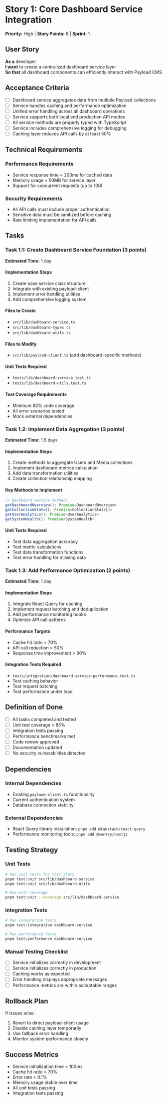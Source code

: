# Story 1: Core Dashboard Service Integration

**Priority:** High | **Story Points:** 8 | **Sprint:** 1

## User Story

**As a** developer  
**I want** to create a centralized dashboard service layer  
**So that** all dashboard components can efficiently interact with Payload CMS

## Acceptance Criteria

- [ ] Dashboard service aggregates data from multiple Payload collections
- [ ] Service handles caching and performance optimization
- [ ] Unified error handling across all dashboard operations
- [ ] Service supports both local and production API modes
- [ ] All service methods are properly typed with TypeScript
- [ ] Service includes comprehensive logging for debugging
- [ ] Caching layer reduces API calls by at least 50%

## Technical Requirements

### Performance Requirements
- Service response time < 200ms for cached data
- Memory usage < 50MB for service layer
- Support for concurrent requests (up to 100)

### Security Requirements
- All API calls must include proper authentication
- Sensitive data must be sanitized before caching
- Rate limiting implementation for API calls

## Tasks

### Task 1.1: Create Dashboard Service Foundation (3 points)
**Estimated Time:** 1 day

#### Implementation Steps
1. Create base service class structure
2. Integrate with existing payload-client
3. Implement error handling utilities
4. Add comprehensive logging system

#### Files to Create
- `src/lib/dashboard-service.ts`
- `src/lib/dashboard-types.ts`
- `src/lib/dashboard-utils.ts`

#### Files to Modify
- `src/lib/payload-client.ts` (add dashboard-specific methods)

#### Unit Tests Required
- `tests/lib/dashboard-service.test.ts`
- `tests/lib/dashboard-utils.test.ts`

#### Test Coverage Requirements
- Minimum 85% code coverage
- All error scenarios tested
- Mock external dependencies

### Task 1.2: Implement Data Aggregation (3 points)
**Estimated Time:** 1.5 days

#### Implementation Steps
1. Create methods to aggregate Users and Media collections
2. Implement dashboard metrics calculation
3. Add data transformation utilities
4. Create collection relationship mapping

#### Key Methods to Implement
```typescript
// Dashboard service methods
getDashboardOverview(): Promise<DashboardOverview>
getCollectionStats(): Promise<CollectionStats[]>
getUserAnalytics(): Promise<UserAnalytics>
getSystemHealth(): Promise<SystemHealth>
```

#### Unit Tests Required
- Test data aggregation accuracy
- Test metric calculations
- Test data transformation functions
- Test error handling for missing data

### Task 1.3: Add Performance Optimization (2 points)
**Estimated Time:** 1 day

#### Implementation Steps
1. Integrate React Query for caching
2. Implement request batching and deduplication
3. Add performance monitoring hooks
4. Optimize API call patterns

#### Performance Targets
- Cache hit ratio > 70%
- API call reduction > 50%
- Response time improvement > 30%

#### Integration Tests Required
- `tests/integration/dashboard-service-performance.test.ts`
- Test caching behavior
- Test request batching
- Test performance under load

## Definition of Done

- [ ] All tasks completed and tested
- [ ] Unit test coverage > 85%
- [ ] Integration tests passing
- [ ] Performance benchmarks met
- [ ] Code review approved
- [ ] Documentation updated
- [ ] No security vulnerabilities detected

## Dependencies

### Internal Dependencies
- Existing `payload-client.ts` functionality
- Current authentication system
- Database connection stability

### External Dependencies
- React Query library installation: `pnpm add @tanstack/react-query`
- Performance monitoring tools: `pnpm add @sentry/nextjs`

## Testing Strategy

### Unit Tests
```bash
# Run unit tests for this story
pnpm test:unit src/lib/dashboard-service
pnpm test:unit src/lib/dashboard-utils

# Run with coverage
pnpm test:unit --coverage src/lib/dashboard-service
```

### Integration Tests
```bash
# Run integration tests
pnpm test:integration dashboard-service

# Run performance tests
pnpm test:performance dashboard-service
```

### Manual Testing Checklist
- [ ] Service initializes correctly in development
- [ ] Service initializes correctly in production
- [ ] Caching works as expected
- [ ] Error handling displays appropriate messages
- [ ] Performance metrics are within acceptable ranges

## Rollback Plan

If issues arise:
1. Revert to direct payload-client usage
2. Disable caching layer temporarily
3. Use fallback error handling
4. Monitor system performance closely

## Success Metrics

- Service initialization time < 100ms
- Cache hit ratio > 70%
- Error rate < 0.1%
- Memory usage stable over time
- All unit tests passing
- Integration tests passing
